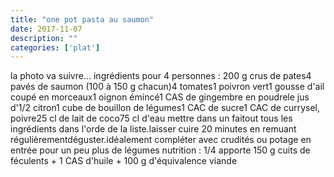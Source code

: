 ```yaml
---
title: "one pot pasta au saumon"
date: 2017-11-07
description: ""
categories: ['plat']
---
```


          
la photo va suivre...&nbsp;ingr&eacute;dients pour 4 personnes :&nbsp;200 g crus de pates4 pav&eacute;s de saumon (100 &agrave; 150 g chacun)4 tomates1 poivron vert1 gousse d&#39;ail coup&eacute; en morceaux1 oignon &eacute;minc&eacute;1 CAS de gingembre en poudrele jus d&#39;1/2 citron1 cube de bouillon de l&eacute;gumes1 CAC de sucre1 CAC de currysel, poivre25 cl de lait de coco75 cl d&#39;eau&nbsp;mettre dans un faitout tous les ingr&eacute;dients dans l&#39;orde de la liste.laisser cuire 20 minutes en remuant r&eacute;guli&egrave;rementd&eacute;guster.id&eacute;alement compl&eacute;ter avec crudit&eacute;s ou potage en entr&eacute;e pour un peu plus de l&eacute;gumes&nbsp;nutrition : 1/4 apporte 150 g cuits de f&eacute;culents + 1 CAS d&#39;huile + 100 g d&#39;&eacute;quivalence viande

                          
